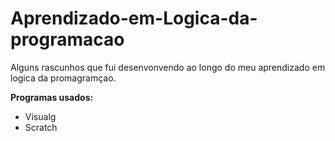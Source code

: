 # Aprendizado-em-Logica-da-programacao
Alguns rascunhos que fui desenvonvendo ao longo do meu aprendizado em logica da promagramçao.

**Programas usados:**
* Visualg
* Scratch
